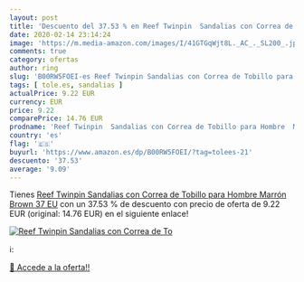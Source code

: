 ```yaml
---
layout: post
title: 'Descuento del 37.53 % en Reef Twinpin  Sandalias con Correa de To'
date: 2020-02-14 23:14:24
image: 'https://m.media-amazon.com/images/I/41GTGqWjt8L._AC_._SL200_.jpg'
comments: true
category: ofertas
author: ring
slug: 'B00RW5FOEI-es Reef Twinpin Sandalias con Correa de Tobillo para Hombre...'
tags: [ tole.es, sandalias ]
actualPrice: 9.22 EUR
currency: EUR
price: 9.22
comparePrice: 14.76 EUR
prodname: 'Reef Twinpin  Sandalias con Correa de Tobillo para Hombre  Marrón  Brown   37 EU'
country: 'es'
flag: '🇪🇸'
buyurl: 'https://www.amazon.es/dp/B00RW5FOEI/?tag=tolees-21'
descuento: '37.53'
average: '9.09'
---
```


Tienes [Reef Twinpin  Sandalias con Correa de Tobillo para Hombre  Marrón  Brown   37 EU](https://www.amazon.es/dp/B00RW5FOEI/?tag=tolees-21) con un 37.53 % de descuento con precio de oferta de 9.22 EUR (original: 14.76 EUR) en el siguiente enlace!

[![Reef Twinpin  Sandalias con Correa de To](https://m.media-amazon.com/images/I/41GTGqWjt8L._AC_._SL200_.jpg)](https://www.amazon.es/dp/B00RW5FOEI/?tag=tolees-21)

ℹ️:


[🛒 Accede a la oferta!!](https://www.amazon.es/dp/B00RW5FOEI/?tag=tolees-21)

